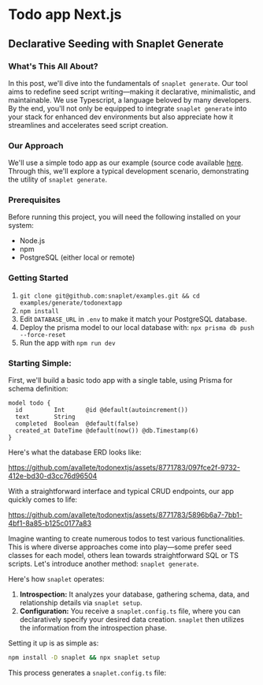 # Todo app Next.js

## Declarative Seeding with Snaplet Generate

### What's This All About?

In this post, we'll dive into the fundamentals of `snaplet generate`. Our tool aims to redefine seed script writing—making it declarative, minimalistic, and maintainable. We use Typescript, a language beloved by many developers. By the end, you'll not only be equipped to integrate `snaplet generate` into your stack for enhanced dev environments but also appreciate how it streamlines and accelerates seed script creation.

### Our Approach

We'll use a simple todo app as our example (source code available [here](https://github.com/avallete/todonextjs). Through this, we'll explore a typical development scenario, demonstrating the utility of `snaplet generate`.

### Prerequisites

Before running this project, you will need the following installed on your system:

- Node.js
- npm
- PostgreSQL (either local or remote)

### Getting Started

1. `git clone git@github.com:snaplet/examples.git && cd examples/generate/todonextapp`
2. `npm install`
3. Edit `DATABASE_URL` in `.env` to make it match your PostgreSQL database.
4. Deploy the prisma model to our local database with: `npx prisma db push --force-reset`
5. Run the app with `npm run dev`

### Starting Simple:

First, we'll build a basic todo app with a single table, using Prisma for schema definition:

```
model todo {
  id         Int      @id @default(autoincrement())
  text       String
  completed  Boolean  @default(false)
  created_at DateTime @default(now()) @db.Timestamp(6)
}

```

Here's what the database ERD looks like:

https://github.com/avallete/todonextjs/assets/8771783/097fce2f-9732-412e-bd30-d3cc76d96504

With a straightforward interface and typical CRUD endpoints, our app quickly comes to life:

https://github.com/avallete/todonextjs/assets/8771783/5896b6a7-7bb1-4bf1-8a85-b125c0177a83

Imagine wanting to create numerous todos to test various functionalities. This is where diverse approaches come into play—some prefer seed classes for each model, others lean towards straightforward SQL or TS scripts. Let's introduce another method: `snaplet generate`.

Here's how `snaplet` operates:

1. **Introspection:** It analyzes your database, gathering schema, data, and relationship details via `snaplet setup`.
2. **Configuration:** You receive a `snaplet.config.ts` file, where you can declaratively specify your desired data creation. `snaplet` then utilizes the information from the introspection phase.

Setting it up is as simple as:

```bash
npm install -D snaplet && npx snaplet setup
```

This process generates a `snaplet.config.ts` file: